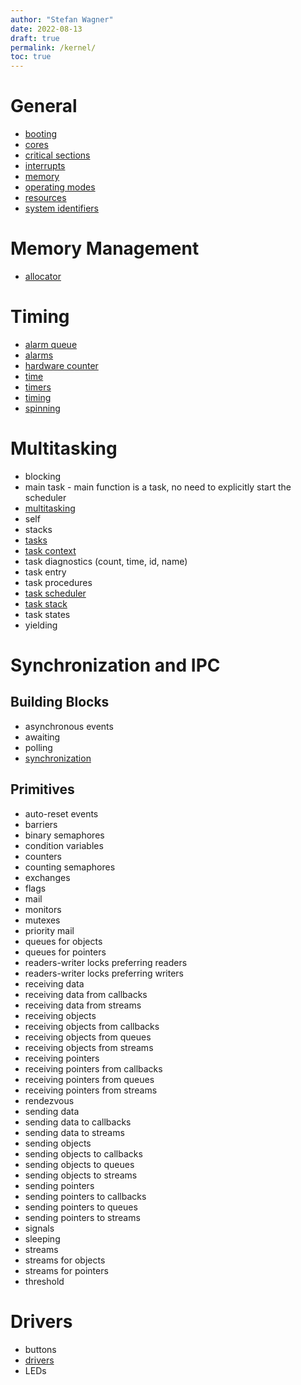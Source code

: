 ```yaml
---
author: "Stefan Wagner"
date: 2022-08-13
draft: true
permalink: /kernel/
toc: true
---
```


# General

- [booting](booting.md)
- [cores](cores.md)
- [critical sections](critical-sections.md)
- [interrupts](interrupts.md)
- [memory](memory.md)
- [operating modes](operating-modes.md)
- [resources](resources.md)
- [system identifiers](api/src/ao_sys/ao_sys.h.md)

# Memory Management

- [allocator](allocator.md)

# Timing

- [alarm queue](alarm-queue.md)
- [alarms](alarms.md)
- [hardware counter](hardware-counter.md)
- [time](time.md)
- [timers](timers.md)
- [timing](timing.md)
- [spinning](spinning.md)

# Multitasking

- blocking
- main task - main function is a task, no need to explicitly start the scheduler
- [multitasking](multitasking.md)
- self
- stacks
- [tasks](tasks.md)
- [task context](task-context.md)
- task diagnostics (count, time, id, name)
- task entry
- task procedures
- [task scheduler](task-scheduler.md)
- [task stack](task-stack.md)
- task states
- yielding

# Synchronization and IPC

## Building Blocks

- asynchronous events
- awaiting
- polling
- [synchronization](synchronization.md)

## Primitives

- auto-reset events
- barriers
- binary semaphores
- condition variables
- counters
- counting semaphores
- exchanges
- flags
- mail
- monitors
- mutexes
- priority mail
- queues for objects
- queues for pointers
- readers-writer locks preferring readers
- readers-writer locks preferring writers
- receiving data
- receiving data from callbacks
- receiving data from streams
- receiving objects
- receiving objects from callbacks
- receiving objects from queues
- receiving objects from streams
- receiving pointers
- receiving pointers from callbacks
- receiving pointers from queues
- receiving pointers from streams
- rendezvous
- sending data
- sending data to callbacks
- sending data to streams
- sending objects
- sending objects to callbacks
- sending objects to queues
- sending objects to streams
- sending pointers
- sending pointers to callbacks
- sending pointers to queues
- sending pointers to streams
- signals
- sleeping
- streams
- streams for objects
- streams for pointers
- threshold

# Drivers

- buttons
- [drivers](drivers.md)
- LEDs
